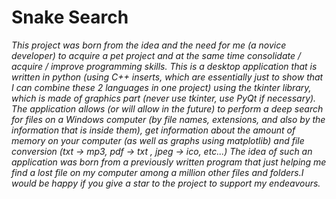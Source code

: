 # Snake Search
*This project was born from the idea and the need for me (a novice developer) to acquire a pet project and at the same time consolidate / acquire / improve programming skills. This is a desktop application that is written in python (using C++ inserts, which are essentially just to show that I can combine these 2 languages in one project) using the tkinter library, which is made of graphics part (never use tkinter, use PyQt if necessary). The application allows (or will allow in the future) to perform a deep search for files on a Windows computer (by file names, extensions, and also by the information that is inside them), get information about the amount of memory on your computer (as well as graphs using matplotlib) and file conversion (txt -> mp3, pdf -> txt , jpeg -> ico, etc...) The idea of such an application was born from a previously written program that just helping me find a lost file on my computer among a million other files and folders.I would be happy if you give a star to the project to support my endeavours.*